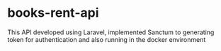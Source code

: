# books-rent-api
This API developed using Laravel, implemented Sanctum to generating token for authentication and also running in the docker environment
